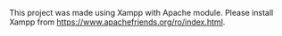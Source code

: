 This project was made using Xampp with Apache module. Please install Xampp from https://www.apachefriends.org/ro/index.html.